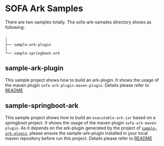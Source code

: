 # SOFA Ark Samples 

There are two samples totally. The sofa-ark-samples directory shows as following:

```
.
│
├── sample-ark-plugin 
│ 
└── sample-springboot-ark 

```

## sample-ark-plugin
This sample project shows how to build an ark-plugin. It shows the 
usage of the maven plugin `sofa-ark-plugin-maven-plugin`. Details
please refer to [README](./sample-ark-plugin/README.md)

## sample-springboot-ark
This sample project shows how to build an `executable-ark-jar` based
on a springboot project. It shows the usage of the maven plugin
`sofa-ark-maven-plugin`. As it depends on the ark-plugin generated by
the project of [`sample-ark-plugin`](./sample-ark-plugin/README.md), please
ensure the sample-ark-plugin installed in your local maven repository 
before run this project. Details please refer to [README](./sample-springboot-ark/README.md)
